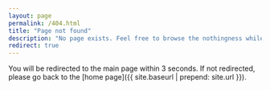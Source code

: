```yaml
---
layout: page
permalink: /404.html
title: "Page not found"
description: "No page exists. Feel free to browse the nothingness while you're here."
redirect: true
---
```


You will be redirected to the main page within 3 seconds. If not redirected, please go back to the [home page]({{ site.baseurl | prepend: site.url }}).

